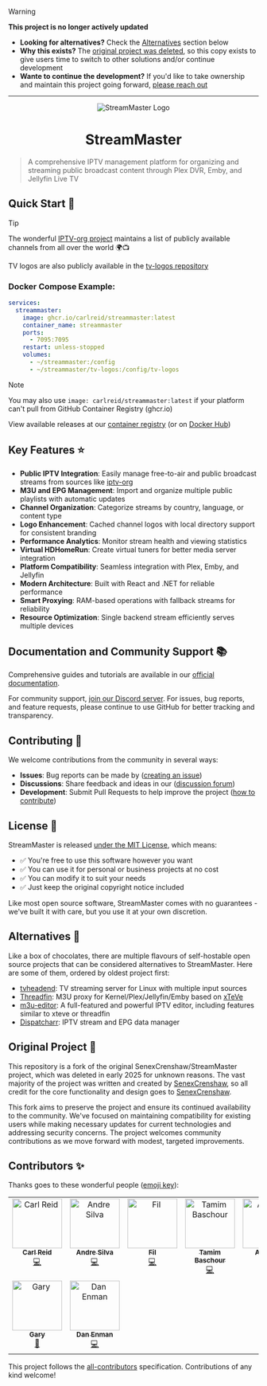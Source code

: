 > [!WARNING]
> **This project is no longer actively updated**
> 
> - **Looking for alternatives?** Check the [Alternatives](#alternatives-) section below
> - **Why this exists?** The [original project was deleted](#original-project-), so this copy exists to give users time to switch to other solutions and/or continue development
> - **Wante to continue the development?** If you'd like to take ownership and maintain this project going forward, [please reach out](mailto:streammaster@carlreid.dk)

---

<p align="center" width="100%">
    <img src="https://raw.githubusercontent.com/carlreid/StreamMaster/refs/heads/main/src/StreamMaster.WebUI/public/images/streammaster_logo.png" alt="StreamMaster Logo"/>
    <H1 align="center" width="100%">StreamMaster</H1>
</p>

> A comprehensive IPTV management platform for organizing and streaming public broadcast content through Plex DVR, Emby, and Jellyfin Live TV 

## Quick Start 🚀

> [!TIP]  
> The wonderful [IPTV-org project](https://github.com/iptv-org/iptv) maintains a list of publicly available channels from all over the world 🌍📺 
> 
> TV logos are also publicly available in the [tv-logos repository](https://github.com/tv-logo/tv-logos)

### Docker Compose Example:
```yaml
services:
  streammaster:
    image: ghcr.io/carlreid/streammaster:latest
    container_name: streammaster
    ports:
      - 7095:7095
    restart: unless-stopped
    volumes:
      - ~/streammaster:/config
      - ~/streammaster/tv-logos:/config/tv-logos
```

> [!NOTE]  
> You may also use `image: carlreid/streammaster:latest` if your platform can't pull from GitHub Container Registry (ghcr.io)

View available releases at our [container registry](https://github.com/carlreid/StreamMaster/pkgs/container/streammaster) (or on [Docker Hub](https://hub.docker.com/r/carlreid/streammaster))

## Key Features ⭐

- **Public IPTV Integration**: Easily manage free-to-air and public broadcast streams from sources like [iptv-org](https://iptv-org.github.io/)
- **M3U and EPG Management**: Import and organize multiple public playlists with automatic updates
- **Channel Organization**: Categorize streams by country, language, or content type
- **Logo Enhancement**: Cached channel logos with local directory support for consistent branding
- **Performance Analytics**: Monitor stream health and viewing statistics
- **Virtual HDHomeRun**: Create virtual tuners for better media server integration
- **Platform Compatibility**: Seamless integration with Plex, Emby, and Jellyfin
- **Modern Architecture**: Built with React and .NET for reliable performance
- **Smart Proxying**: RAM-based operations with fallback streams for reliability
- **Resource Optimization**: Single backend stream efficiently serves multiple devices

## Documentation and Community Support 📚

Comprehensive guides and tutorials are available in our [official documentation](https://carlreid.github.io/StreamMaster/).

For community support, [join our Discord server](https://discord.gg/EpXmq5JFnF). For issues, bug reports, and feature requests, please continue to use GitHub for better tracking and transparency.

## Contributing 🤝

We welcome contributions from the community in several ways:  

- **Issues**: Bug reports can be made by ([creating an issue](https://github.com/carlreid/StreamMaster/issues))
- **Discussions**: Share feedback and ideas in our ([discussion forum](https://github.com/carlreid/StreamMaster/discussions))
- **Development**: Submit Pull Requests to help improve the project ([how to contribute](.github/CONTRIBUTING.md
))

## License 📝

StreamMaster is released [under the MIT License](LICENSE), which means:

- ✅ You're free to use this software however you want
- ✅ You can use it for personal or business projects at no cost
- ✅ You can modify it to suit your needs
- ✅ Just keep the original copyright notice included

Like most open source software, StreamMaster comes with no guarantees - we've built it with care, but you use it at your own discretion.

## Alternatives 🔄

Like a box of chocolates, there are multiple flavours of self-hostable open source projects that can be considered alternatives to StreamMaster. Here are some of them, ordered by oldest project first:

- [tvheadend](https://github.com/tvheadend/tvheadend): TV streaming server for Linux with multiple input sources
- [Threadfin](https://github.com/Threadfin/Threadfin): M3U proxy for Kernel/Plex/Jellyfin/Emby based on [xTeVe](https://github.com/xteve-project/xTeVe)
- [m3u-editor](https://github.com/sparkison/m3u-editor): A full-featured and powerful IPTV editor, including features similar to xteve or threadfin
- [Dispatcharr](https://github.com/Dispatcharr/Dispatcharr): IPTV stream and EPG data manager

## Original Project 📝

This repository is a fork of the original SenexCrenshaw/StreamMaster project, which was deleted in early 2025 for unknown reasons. The vast majority of the project was written and created by [SenexCrenshaw](https://github.com/SenexCrenshaw), so all credit for the core functionality and design goes to [SenexCrenshaw](https://github.com/SenexCrenshaw).

This fork aims to preserve the project and ensure its continued availability to the community. We've focused on maintaining compatibility for existing users while making necessary updates for current technologies and addressing security concerns. The project welcomes community contributions as we move forward with modest, targeted improvements.

## Contributors ✨

Thanks goes to these wonderful people ([emoji key](https://allcontributors.org/docs/en/emoji-key)):
<!-- ALL-CONTRIBUTORS-LIST:START - Do not remove or modify this section -->
<!-- prettier-ignore-start -->
<!-- markdownlint-disable -->
<table>
  <tbody>
    <tr>
      <td align="center" valign="top" width="14.28%"><a href="https://github.com/carlreid"><img src="https://avatars.githubusercontent.com/u/33623601?v=4?s=100" width="100px;" alt="Carl Reid"/><br /><sub><b>Carl Reid</b></sub></a><br /><a href="https://github.com/carlreid/StreamMaster/commits?author=carlreid" title="Code">💻</a></td>
      <td align="center" valign="top" width="14.28%"><a href="https://aandree5.github.io"><img src="https://avatars.githubusercontent.com/u/32734153?v=4?s=100" width="100px;" alt="Andre Silva"/><br /><sub><b>Andre Silva</b></sub></a><br /><a href="https://github.com/carlreid/StreamMaster/commits?author=Aandree5" title="Code">💻</a></td>
      <td align="center" valign="top" width="14.28%"><a href="https://github.com/iamfil"><img src="https://avatars.githubusercontent.com/u/329172?v=4?s=100" width="100px;" alt="Fil"/><br /><sub><b>Fil</b></sub></a><br /><a href="https://github.com/carlreid/StreamMaster/commits?author=iamfil" title="Code">💻</a></td>
      <td align="center" valign="top" width="14.28%"><a href="https://github.com/tam1m"><img src="https://avatars.githubusercontent.com/u/472185?v=4?s=100" width="100px;" alt="Tamim Baschour"/><br /><sub><b>Tamim Baschour</b></sub></a><br /><a href="https://github.com/carlreid/StreamMaster/commits?author=tam1m" title="Code">💻</a></td>
      <td align="center" valign="top" width="14.28%"><a href="https://github.com/Austin1"><img src="https://avatars.githubusercontent.com/u/341408?v=4?s=100" width="100px;" alt="Austin1"/><br /><sub><b>Austin1</b></sub></a><br /><a href="https://github.com/carlreid/StreamMaster/commits?author=Austin1" title="Code">💻</a></td>
      <td align="center" valign="top" width="14.28%"><a href="https://github.com/jbf154"><img src="https://avatars.githubusercontent.com/u/16122392?v=4?s=100" width="100px;" alt="jbf154"/><br /><sub><b>jbf154</b></sub></a><br /><a href="https://github.com/carlreid/StreamMaster/commits?author=jbf154" title="Code">💻</a></td>
      <td align="center" valign="top" width="14.28%"><a href="https://github.com/jackydec"><img src="https://avatars.githubusercontent.com/u/25207298?v=4?s=100" width="100px;" alt="jackydec"/><br /><sub><b>jackydec</b></sub></a><br /><a href="https://github.com/carlreid/StreamMaster/commits?author=jackydec" title="Code">💻</a></td>
    </tr>
    <tr>
      <td align="center" valign="top" width="14.28%"><a href="https://github.com/Grosner300"><img src="https://avatars.githubusercontent.com/u/24656399?v=4?s=100" width="100px;" alt="Gary"/><br /><sub><b>Gary</b></sub></a><br /><a href="#userTesting-Grosner300" title="User Testing">📓</a></td>
      <td align="center" valign="top" width="14.28%"><a href="https://danielenman.com/"><img src="https://avatars.githubusercontent.com/u/432487?v=4?s=100" width="100px;" alt="Dan Enman"/><br /><sub><b>Dan Enman</b></sub></a><br /><a href="https://github.com/carlreid/StreamMaster/commits?author=enmand" title="Code">💻</a></td>
    </tr>
  </tbody>
</table>

<!-- markdownlint-restore -->
<!-- prettier-ignore-end -->

<!-- ALL-CONTRIBUTORS-LIST:END -->

<!-- ALL-CONTRIBUTORS-LIST:START - Do not remove or modify this section -->
<!-- prettier-ignore-start -->
<!-- markdownlint-disable -->
<!-- markdownlint-restore -->
<!-- prettier-ignore-end -->

<!-- ALL-CONTRIBUTORS-LIST:END -->

This project follows the [all-contributors](https://github.com/all-contributors/all-contributors) specification. Contributions of any kind welcome!